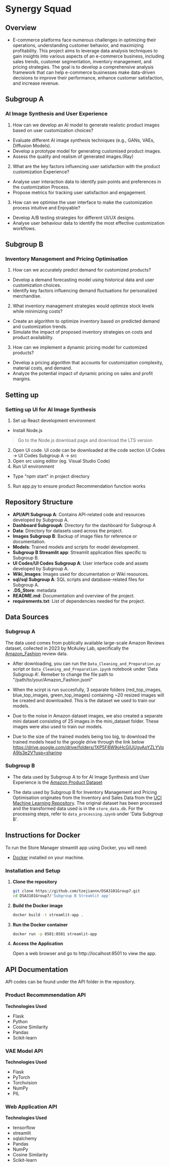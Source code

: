 # Synergy Squad
## Overview
- E-commerce platforms face numerous challenges in optimizing their operations, understanding
customer behavior, and maximizing profitability. This project aims to leverage data analysis
techniques to gain insights into various aspects of an e-commerce business, including sales
trends, customer segmentation, inventory management, and pricing strategies. The goal is to develop a comprehensive analysis framework that can help e-commerce
businesses make data-driven decisions to improve their performance, enhance customer
satisfaction, and increase revenue.

## Subgroup A
### **AI Image Synthesis and User Experience**

1. How can we develop an AI model to generate realistic product images based on user customization choices?
- Evaluate different AI image synthesis techniques (e.g., GANs, VAEs, Diffusion Models).
- Develop a prototype model for generating customised product images.
- Assess the quality and realism of generated images.(Ray)

2. What are the key factors influencing user satisfaction with the product customization Experience?
- Analyse user interaction data to identify pain points and preferences in the customization Process. 
- Propose metrics for tracking user satisfaction and engagement. 

3. How can we optimise the user interface to make the customization process intuitive and Enjoyable?
- Develop A/B testing strategies for different UI/UX designs.
- Analyse user behaviour data to identify the most effective customization workflows.

## Subgroup B
### **Inventory Management and Pricing Optimisation**

1. How can we accurately predict demand for customized products? 
- Develop a demand forecasting model using historical data and user customization choices. 
- Identify key factors influencing demand fluctuations for personalized merchandise.

2. What inventory management strategies would optimize stock levels while minimizing costs?
- Create an algorithm to optimize inventory based on predicted demand and customization
trends.
- Simulate the impact of proposed inventory strategies on costs and product availability.

3. How can we implement a dynamic pricing model for customized products?
- Develop a pricing algorithm that accounts for customization complexity, material costs, and
 demand.
- Analyze the potential impact of dynamic pricing on sales and profit margins.

## Setting up
### Setting up UI for AI Image Synthesis
1. Set up React development environment
* Install Node.js
> Go to the Node.js download page and download the LTS version
2. Open UI code. UI code can be downloaded at the code section UI Codes -> UI Codes Subgroup A -> src
3. Open src using editor (eg. Visual Studio Code)
4. Run UI environment
* Type "npm start" in project directory
5. Run app.py to ensure product Recommendation function works

## Repository Structure
- **API/API Subgroup A**: Contains API-related code and resources developed by Subgroup A.
- **Dashboard SubgroupA**: Directory for the dashboard for Subgroup A
- **Data**: Directory for datasets used across the project. 
- **Images Subgroup B**: Backup of image files for reference or documentation.
- **Models**: Trained models and scripts for model development.
- **Subgroup B Streamlit app**: Streamlit application files specific to Subgroup B.
- **UI Codes/UI Codes Subgroup A**: User interface code and assets developed by Subgroup A.
- **Wiki_Images**: Images used for documentation or Wiki resources.
- **sql/sql Subgroup A**: SQL scripts and database-related files for Subgroup A.
- **.DS_Store**: metadata
- **README.md**: Documentation and overview of the project.
- **requirements.txt**: List of dependencies needed for the project.

## Data Sources
### Subgroup A

The data used comes from publically available large-scale Amazon Reviews dataset, collected in 2023 by McAuley Lab, specifically the [Amazon_Fashion](https://datarepo.eng.ucsd.edu/mcauley_group/data/amazon_2023/raw/review_categories/Amazon_Fashion.jsonl.gz) review data. 

- After downloading, you can run the `Data_Cleaning_and_Preparation.py` script or `Data_Cleaning_and_Preparation.ipynb` notebook under 'Data Subgroup A'. Remeber to change the file path to "/path/to/your/Amazon_Fashion.jsonl"

- When the scirpt is run succesfully, 3 separate folders 
(red_top_images, blue_top_images, green_top_images) containing ~20 resized images will be created and downloaded. This is the dataset we used to train our models.

- Due to the noise in Amazon dataset images, we also created a separate mini dataset consisting of 25 images in the mini_dataset folder. These images were also used to train our models. 

- Due to the size of the trained models being too big, to download the trained models head to the google drive through the link below
https://drive.google.com/drive/folders/1XP5F8W9oHcGiUUgvAoYZLYVqA9ls3e2V?usp=sharing

### Subgroup B
- The data used by Subgroup A to for AI Image Synthesis and User Experience is the [Amazon Product Dataset](https://jmcauley.ucsd.edu/data/amazon/)

- The data used by Subgroup B for Inventory Management and Pricing Optimisation originates from the Inventory and Sales Data from the [UCI Machine Learning Repository](https://archive.ics.uci.edu/ml/datasets/Online+Retail+II). The original dataset has been processed and the transformed data used is in the `store_data.db`. For the processing steps, refer to `data_processing.ipynb` under 'Data Subgroup B'.

## Instructions for Docker
To run the Store Manager streamlit app using Docker, you will need:
- [Docker](https://www.docker.com/products/docker-desktop) installed on your machine.

### Installation and Setup
1. **Clone the repository**
   ```sh
   git clone https://github.com/tzejiannn/DSA3101Group7.git
   cd DSA3101Group7/'Subgroup B Streamlit app'
   ```
2. **Build the Docker image**
   ```sh
   docker build -t streamlit-app .
   ```
3. **Run the Docker container**
   ```sh
   docker run -p 8501:8501 streamlit-app
   ```
4. **Access the Application**

   Open a web browser and go to http://localhost:8501 to view the app.


## API Documentation
API codes can be found under the API folder in the repository.
### Product Recommmendation API
**Technologies Used**
* Flask
* Python
* Cosine Similarity
* Pandas
* Scikit-learn

### VAE Model API
**Technologies Used**
* Flask
* PyTorch
* Torchvision
* NumPy
* PIL

### Web Application API
**Technologies Used**
* tensorflow
* streamlit
* sqlalchemy
* Pandas
* NumPy
* Cosine Similarity
* Scikit-learn

